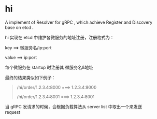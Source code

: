 # hi

A implement of Resolver for gRPC , which achieve Register and Discovery base on etcd .

hi 实现在 etcd 中维护各微服务的地址注册，注册格式为：

key   ==> 微服务名/ip:port

value ==> ip:port

每个微服务在 startup 时注册其 微服务名&地址

最终的结果类似如下例子：

> /hi/order/1.2.3.4:8000  ===> 1.2.3.4:8000
> 
> /hi/order/1.2.3.4:8001  ===> 1.2.3.4:8001

当 gRPC 发请求的时候，会根据负载算法从 server list 中取出一个来发送 request